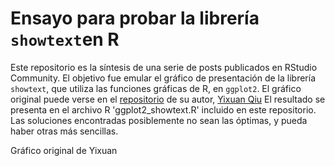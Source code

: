 # Ensayo para probar la librería `showtext`en R
Este repositorio es la síntesis de una serie de posts publicados en RStudio Community. El objetivo fue emular el gráfico de presentación de la librería `showtext`, que utiliza las funciones gráficas de R, en `ggplot2`. El gráfico original puede verse en el [repositorio](https://github.com/yixuan/showtext) de su autor, [Yixuan Qiu](https://github.com/yixuan)
El resultado se presenta en el archivo R 'ggplot2_showtext.R' incluido en este repositorio. Las soluciones encontradas posiblemente no sean las óptimas, y pueda haber otras más sencillas. 

Gráfico original de Yixuan

